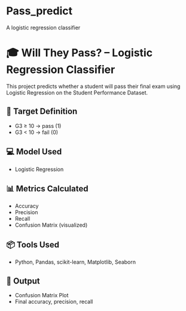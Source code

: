 # Pass_predict
A logistic regression classifier
# 🎓 Will They Pass? – Logistic Regression Classifier

This project predicts whether a student will pass their final exam using Logistic Regression on the Student Performance Dataset.

## 🔢 Target Definition
- G3 ≥ 10 → pass (1)
- G3 < 10 → fail (0)

## 💻 Model Used
- Logistic Regression

## 📊 Metrics Calculated
- Accuracy
- Precision
- Recall
- Confusion Matrix (visualized)

## 📦 Tools Used
- Python, Pandas, scikit-learn, Matplotlib, Seaborn

## 📁 Output
- Confusion Matrix Plot
- Final accuracy, precision, recall
